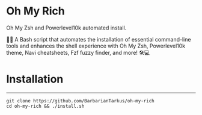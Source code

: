 
# Oh My Rich

Oh My Zsh and Powerlevel10k automated install.

🚀🔧 A Bash script that automates the installation of essential command-line tools and enhances the shell experience with Oh My Zsh, Powerlevel10k theme, Navi cheatsheets, Fzf fuzzy finder, and more! 🛠️💻

# Installation
---

```
git clone https://github.com/BarbarianTarkus/oh-my-rich
cd oh-my-rich && ./install.sh
```


